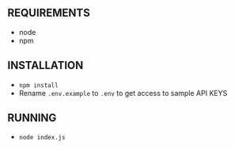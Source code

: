 ## REQUIREMENTS
- node
- npm

## INSTALLATION
- `npm install`
- Rename `.env.example` to `.env` to get access to sample API KEYS


## RUNNING
- `node index.js`
